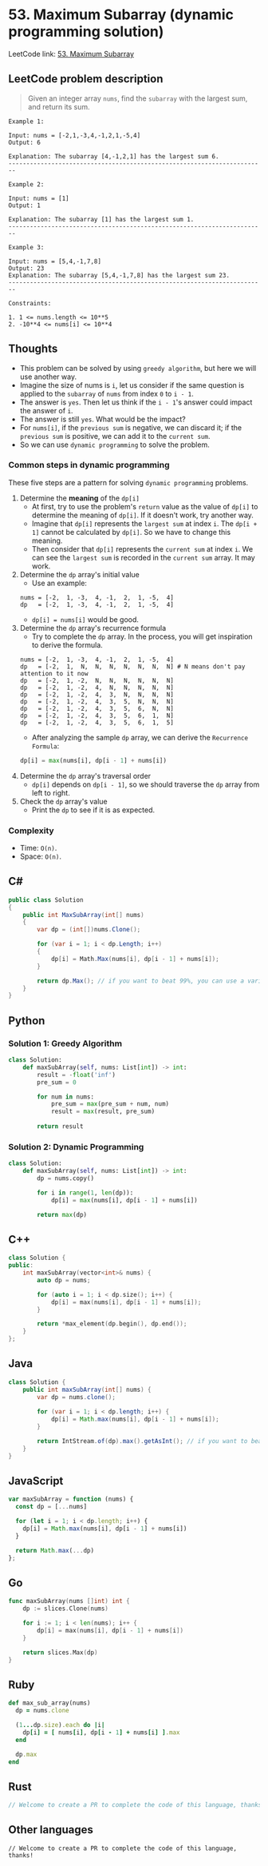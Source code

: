 # 53. Maximum Subarray (dynamic programming solution)
LeetCode link: [53. Maximum Subarray](https://leetcode.com/problems/maximum-subarray/)

## LeetCode problem description
> Given an integer array `nums`, find the `subarray` with the largest sum, and return its sum.

```
Example 1:

Input: nums = [-2,1,-3,4,-1,2,1,-5,4]
Output: 6

Explanation: The subarray [4,-1,2,1] has the largest sum 6.
------------------------------------------------------------------------

Example 2:

Input: nums = [1]
Output: 1

Explanation: The subarray [1] has the largest sum 1.
------------------------------------------------------------------------

Example 3:

Input: nums = [5,4,-1,7,8]
Output: 23
Explanation: The subarray [5,4,-1,7,8] has the largest sum 23.
------------------------------------------------------------------------

Constraints:

1. 1 <= nums.length <= 10**5
2. -10**4 <= nums[i] <= 10**4
```

## Thoughts
* This problem can be solved by using `greedy algorithm`, but here we will use another way.
* Imagine the size of nums is `i`, let us consider if the same question is applied to the `subarray` of `nums` from index `0` to `i - 1`.
* The answer is `yes`. Then let us think if the `i - 1`'s answer could impact the answer of `i`.
* The answer is still `yes`. What would be the impact?
* For `nums[i]`,
if the `previous sum` is negative, we can discard it;
if the `previous sum` is positive, we can add it to the `current sum`.
* So we can use `dynamic programming` to solve the problem.

### Common steps in dynamic programming
These five steps are a pattern for solving `dynamic programming` problems.

1. Determine the **meaning** of the `dp[i]`
    * At first, try to use the problem's `return` value as the value of `dp[i]` to determine the meaning of `dp[i]`. If it doesn't work, try another way.
    * Imagine that `dp[i]` represents the `largest sum` at index `i`. The `dp[i + 1]` cannot be calculated by `dp[i]`. So we have to change this meaning.
    * Then consider that `dp[i]` represents the `current sum` at index `i`. We can see the `largest sum` is recorded in the `current sum` array. It may work.
2. Determine the `dp` array's initial value
    * Use an example:
   ```
   nums = [-2,  1, -3,  4, -1,  2,  1, -5,  4]
   dp   = [-2,  1, -3,  4, -1,  2,  1, -5,  4]
   ```
    * `dp[i] = nums[i]` would be good.
3. Determine the `dp` array's recurrence formula
    * Try to complete the `dp` array. In the process, you will get inspiration to derive the formula.
   ```
   nums = [-2,  1, -3,  4, -1,  2,  1, -5,  4]
   dp   = [-2,  1,  N,  N,  N,  N,  N,  N,  N] # N means don't pay attention to it now
   dp   = [-2,  1, -2,  N,  N,  N,  N,  N,  N]
   dp   = [-2,  1, -2,  4,  N,  N,  N,  N,  N]
   dp   = [-2,  1, -2,  4,  3,  N,  N,  N,  N]
   dp   = [-2,  1, -2,  4,  3,  5,  N,  N,  N]
   dp   = [-2,  1, -2,  4,  3,  5,  6,  N,  N]
   dp   = [-2,  1, -2,  4,  3,  5,  6,  1,  N]
   dp   = [-2,  1, -2,  4,  3,  5,  6,  1,  5]
   ``` 
    * After analyzing the sample `dp` array, we can derive the `Recurrence Formula`:
   ```python
   dp[i] = max(nums[i], dp[i - 1] + nums[i])
   ```
4. Determine the `dp` array's traversal order
    * `dp[i]` depends on `dp[i - 1]`, so we should traverse the `dp` array from left to right.
5. Check the `dp` array's value
    * Print the `dp` to see if it is as expected.

### Complexity
* Time: `O(n)`.
* Space: `O(n)`.

## C#
```c#
public class Solution
{
    public int MaxSubArray(int[] nums)
    {
        var dp = (int[])nums.Clone();

        for (var i = 1; i < dp.Length; i++)
        {
            dp[i] = Math.Max(nums[i], dp[i - 1] + nums[i]);
        }

        return dp.Max(); // if you want to beat 99%, you can use a variable to collect the maximum value: `if (dp[i] > result) result = dp[i];`
    }
}
```

## Python
### Solution 1: Greedy Algorithm
```python
class Solution:
    def maxSubArray(self, nums: List[int]) -> int:
        result = -float('inf')
        pre_sum = 0

        for num in nums:
            pre_sum = max(pre_sum + num, num)
            result = max(result, pre_sum)
        
        return result
```

### Solution 2: Dynamic Programming
```python
class Solution:
    def maxSubArray(self, nums: List[int]) -> int:
        dp = nums.copy()

        for i in range(1, len(dp)):
            dp[i] = max(nums[i], dp[i - 1] + nums[i])

        return max(dp)
```

## C++
```cpp
class Solution {
public:
    int maxSubArray(vector<int>& nums) {
        auto dp = nums;

        for (auto i = 1; i < dp.size(); i++) {
            dp[i] = max(nums[i], dp[i - 1] + nums[i]);
        }

        return *max_element(dp.begin(), dp.end());
    }
};
```

## Java
```java
class Solution {
    public int maxSubArray(int[] nums) {
        var dp = nums.clone();
        
        for (var i = 1; i < dp.length; i++) {
            dp[i] = Math.max(nums[i], dp[i - 1] + nums[i]);
        }

        return IntStream.of(dp).max().getAsInt(); // if you want to beat 99%, refer to C# soluiton's comment 
    }
}
```

## JavaScript
```javascript
var maxSubArray = function (nums) {
  const dp = [...nums]

  for (let i = 1; i < dp.length; i++) {
    dp[i] = Math.max(nums[i], dp[i - 1] + nums[i])
  }

  return Math.max(...dp)
};
```

## Go
```go
func maxSubArray(nums []int) int {
    dp := slices.Clone(nums)

    for i := 1; i < len(nums); i++ {
        dp[i] = max(nums[i], dp[i - 1] + nums[i])
    }

    return slices.Max(dp)
}
```

## Ruby
```ruby
def max_sub_array(nums)
  dp = nums.clone

  (1...dp.size).each do |i|
    dp[i] = [ nums[i], dp[i - 1] + nums[i] ].max
  end

  dp.max
end
```

## Rust
```rust
// Welcome to create a PR to complete the code of this language, thanks!
```

## Other languages
```
// Welcome to create a PR to complete the code of this language, thanks!
```

